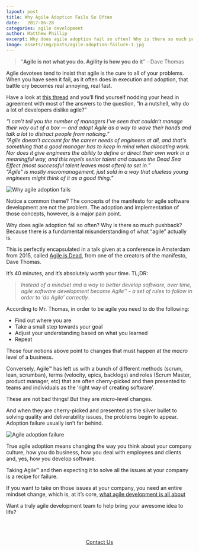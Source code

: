 ```yaml
---
layout: post
title: Why Agile Adoption Fails So Often
date:   2017-06-28
categories: agile development
author: Matthew Phillip
excerpt: Why does agile adoption fail so often? Why is there so much pushback? Because there is a fundamental misunderstanding of what “agile” actually is.
image: assets/img/posts/agile-adoption-failure-1.jpg
---
```


> “**Agile is not what you do. Agility is how you do it**” - Dave Thomas
 
Agile devotees tend to insist that agile is the cure to all of your problems. When you have seen it fail, as it often does in
execution and adoption, that battle cry becomes real annoying, real fast. 
 
Have a look at [this thread](https://www.quora.com/In-a-nutshell-why-do-a-lot-of-developers-dislike-Agile) and you’ll find
yourself nodding your head in agreement with most of the answers to the question, “In a nutshell, why do a lot of developers
dislike agile?”
 
  _“I can’t tell you the number of managers I’ve seen that couldn’t manage their way out of a box — and adopt Agile as a way      to wave their hands and talk a lot to distract people from noticing.”_  
  _“Agile doesn't account for the career needs of engineers at all, and that's something that a good manager has to keep in        mind when allocating work. Nor does it give engineers the ability to define or direct their own work in a meaningful way,      and this repels senior talent and causes the Dead Sea Effect (most successful talent leaves most often) to set in.”_  
  _"Agile" is mostly micromanagement, just sold in a way that clueless young engineers might think of it as a good thing.”_  

![Why agile adoption fails](acklenavenue.github.io/assets/img/posts/agile-adoption-failure-3.jpg)

Notice a common theme? The concepts of the manifesto for agile software development are not the problem. The adoption and 
implementation of those concepts, however, is a major pain point. 
 
Why does agile adoption fail so often? Why is there so much pushback? Because there is a fundamental misunderstanding of what
“agile” actually is.
 
This is perfectly encapsulated in a talk given at a conference in Amsterdam from 2015, called [Agile is Dead](https://www.youtube.com/watch?time_continue=2244&v=a-BOSpxYJ9M),
from one of the creators of the manifesto, Dave Thomas. 
 
It’s 40 minutes, and it’s absolutely worth your time. TL;DR:
 
> _Instead of a mindset and a way to better develop software, over time, agile software development became Agile™ - a set of
> rules to follow in order to ‘do Agile’ correctly._
 
According to Mr. Thomas, in order to be agile you need to do the following:
* Find out where you are
* Take a small step towards your goal
* Adjust your understanding based on what you learned
* Repeat
 
Those four notions above point to changes that must happen at the _macro_ level of a business.
 
Conversely, Agile™ has left us with a bunch of different methods (scrum, lean, scrumban), terms (velocity, epics, backlogs)
and roles (Scrum Master, product manager, etc) that are often cherry-picked and then presented to teams and individuals as the
‘right way of creating software’. 
 
These are not bad things! But they are _micro_-level changes. 
 
And when they are cherry-picked and presented as the silver bullet to solving quality and deliverability issues, the problems
begin to appear. Adoption failure usually isn’t far behind.

![Agile adoption failure](acklenavenue.github.io/assets/img/posts/agile-adoption-failure-2.jpg)
 
True agile adoption means changing the way you think about your company culture, how you do business, how you deal with 
employees and clients and, yes, how you develop software. 
 
Taking Agile™ and then expecting it to solve all the issues at your company is a recipe for failure. 
 
If you want to take on those issues at your company, you need an entire mindset change, which is, at it’s core, [what agile
development is all about](https://www.visualstudio.com/learn/agile-culture/)
 
Want a truly agile development team to help bring your awesome idea to life?
 
<div style="text-align:center; padding:50px 30px;">
  <a href="http://acklenavenue.com/#contact-us" class="btn btn-go" >Contact Us</a>
</div>
